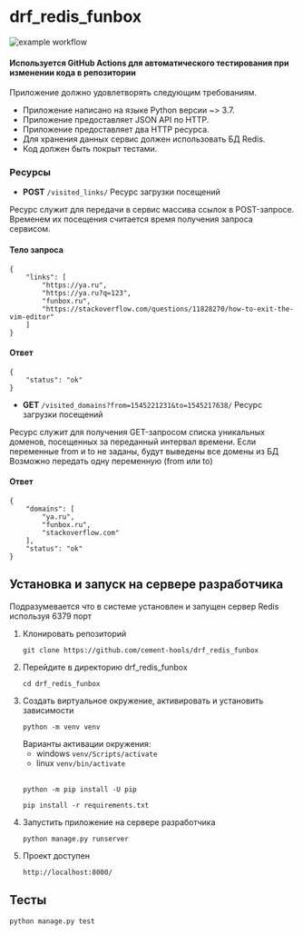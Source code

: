 # drf_redis_funbox
<!---
https://github.com/cement-hools/drf_redis_funbox/badge.svg
--->
![example workflow](https://github.com/cement-hools/drf_redis_funbox/actions/workflows/django.yml/badge.svg)

#### Используется GitHub Actions для автоматического тестирования при изменении кода в репозитории

Приложение должно удовлетворять следующим требованиям. 
- Приложение написано на языке Python версии ~> 3.7. 
- Приложение предоставляет JSON API по HTTP. 
- Приложение предоставляет два HTTP ресурса.
- Для хранения данных сервис должен использовать БД Redis. 
- Код должен быть покрыт тестами.

### Ресурсы
- **POST** ```/visited_links/``` Ресурс загрузки посещений

Ресурс служит для передачи в сервис массива ссылок в POST-запросе. 
Временем их посещения считается время получения запроса сервисом.
#### Тело запроса
```
{
    "links": [
        "https://ya.ru",
        "https://ya.ru?q=123",
        "funbox.ru",
        "https://stackoverflow.com/questions/11828270/how-to-exit-the-vim-editor"
    ]
}
```
#### Ответ
```
{
    "status": "ok"
}
```

- **GET** ```/visited_domains?from=1545221231&to=1545217638/``` Ресурс загрузки посещений

Ресурс служит для получения GET-запросом списка уникальных доменов,
посещенных за переданный интервал времени. 
Если переменные from и to не заданы, будут выведены все домены из БД
Возможно передать одну переменную (from или to)

#### Ответ
```
{
    "domains": [
        "ya.ru",
        "funbox.ru",
        "stackoverflow.com"
    ],
    "status": "ok"
}
```
## Установка и запуск на сервере разработчика
Подразумевается что в системе установлен и запущен сервер Redis используя 6379 порт

1. Клонировать репозиторий
    ```
    git clone https://github.com/cement-hools/drf_redis_funbox
    ```
2. Перейдите в директорию drf_redis_funbox
    ```
   cd drf_redis_funbox
    ```
3. Создать виртуальное окружение, активировать и установить зависимости
    ``` 
   python -m venv venv
    ```
   Варианты активации окружения:
   - windows ``` venv/Scripts/activate ```
   - linux ``` venv/bin/activate ```
     <br><br>
   ```
   python -m pip install -U pip
   ```
   ```
   pip install -r requirements.txt
   ```
4. Запустить приложение на сервере разработчика
   ```
   python manage.py runserver
   ```
5. Проект доступен 
   ```
   http://localhost:8000/
   ```

## Тесты
```
python manage.py test
```
